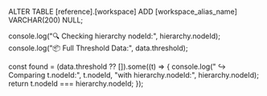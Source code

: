 ALTER TABLE [reference].[workspace]
ADD [workspace_alias_name] VARCHAR(200) NULL;



console.log("🔍 Checking hierarchy nodeId:", hierarchy.nodeId);
console.log("📦 Full Threshold Data:", data.threshold);

const found = (data.threshold ?? []).some((t) => {
  console.log("  ↪️ Comparing t.nodeId:", t.nodeId, "with hierarchy.nodeId:", hierarchy.nodeId);
  return t.nodeId === hierarchy.nodeId;
});